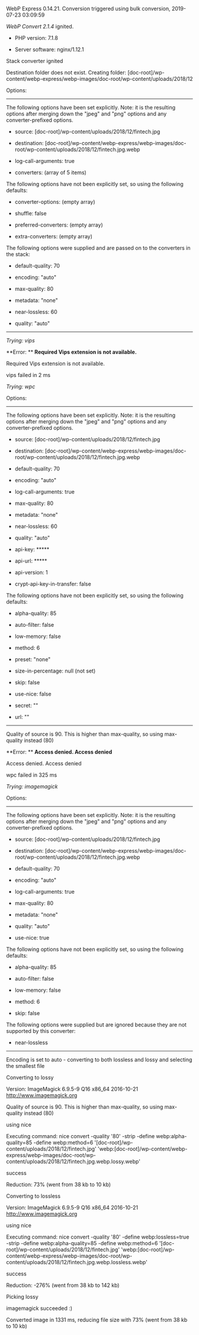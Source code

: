WebP Express 0.14.21. Conversion triggered using bulk conversion, 2019-07-23 03:09:59

*WebP Convert 2.1.4*  ignited.
- PHP version: 7.1.8
- Server software: nginx/1.12.1

Stack converter ignited
Destination folder does not exist. Creating folder: [doc-root]/wp-content/webp-express/webp-images/doc-root/wp-content/uploads/2018/12

Options:
------------
The following options have been set explicitly. Note: it is the resulting options after merging down the "jpeg" and "png" options and any converter-prefixed options.
- source: [doc-root]/wp-content/uploads/2018/12/fintech.jpg
- destination: [doc-root]/wp-content/webp-express/webp-images/doc-root/wp-content/uploads/2018/12/fintech.jpg.webp
- log-call-arguments: true
- converters: (array of 5 items)

The following options have not been explicitly set, so using the following defaults:
- converter-options: (empty array)
- shuffle: false
- preferred-converters: (empty array)
- extra-converters: (empty array)

The following options were supplied and are passed on to the converters in the stack:
- default-quality: 70
- encoding: "auto"
- max-quality: 80
- metadata: "none"
- near-lossless: 60
- quality: "auto"
------------


*Trying: vips* 

**Error: ** **Required Vips extension is not available.** 
Required Vips extension is not available.
vips failed in 2 ms

*Trying: wpc* 

Options:
------------
The following options have been set explicitly. Note: it is the resulting options after merging down the "jpeg" and "png" options and any converter-prefixed options.
- source: [doc-root]/wp-content/uploads/2018/12/fintech.jpg
- destination: [doc-root]/wp-content/webp-express/webp-images/doc-root/wp-content/uploads/2018/12/fintech.jpg.webp
- default-quality: 70
- encoding: "auto"
- log-call-arguments: true
- max-quality: 80
- metadata: "none"
- near-lossless: 60
- quality: "auto"
- api-key: *****
- api-url: *****
- api-version: 1
- crypt-api-key-in-transfer: false

The following options have not been explicitly set, so using the following defaults:
- alpha-quality: 85
- auto-filter: false
- low-memory: false
- method: 6
- preset: "none"
- size-in-percentage: null (not set)
- skip: false
- use-nice: false
- secret: ""
- url: ""
------------

Quality of source is 90. This is higher than max-quality, so using max-quality instead (80)

**Error: ** **Access denied. Access denied** 
Access denied. Access denied
wpc failed in 325 ms

*Trying: imagemagick* 

Options:
------------
The following options have been set explicitly. Note: it is the resulting options after merging down the "jpeg" and "png" options and any converter-prefixed options.
- source: [doc-root]/wp-content/uploads/2018/12/fintech.jpg
- destination: [doc-root]/wp-content/webp-express/webp-images/doc-root/wp-content/uploads/2018/12/fintech.jpg.webp
- default-quality: 70
- encoding: "auto"
- log-call-arguments: true
- max-quality: 80
- metadata: "none"
- quality: "auto"
- use-nice: true

The following options have not been explicitly set, so using the following defaults:
- alpha-quality: 85
- auto-filter: false
- low-memory: false
- method: 6
- skip: false

The following options were supplied but are ignored because they are not supported by this converter:
- near-lossless
------------

Encoding is set to auto - converting to both lossless and lossy and selecting the smallest file

Converting to lossy
Version: ImageMagick 6.9.5-9 Q16 x86_64 2016-10-21 http://www.imagemagick.org
Quality of source is 90. This is higher than max-quality, so using max-quality instead (80)
using nice
Executing command: nice convert -quality '80' -strip -define webp:alpha-quality=85 -define webp:method=6 '[doc-root]/wp-content/uploads/2018/12/fintech.jpg' 'webp:[doc-root]/wp-content/webp-express/webp-images/doc-root/wp-content/uploads/2018/12/fintech.jpg.webp.lossy.webp'
success
Reduction: 73% (went from 38 kb to 10 kb)

Converting to lossless
Version: ImageMagick 6.9.5-9 Q16 x86_64 2016-10-21 http://www.imagemagick.org
using nice
Executing command: nice convert -quality '80' -define webp:lossless=true -strip -define webp:alpha-quality=85 -define webp:method=6 '[doc-root]/wp-content/uploads/2018/12/fintech.jpg' 'webp:[doc-root]/wp-content/webp-express/webp-images/doc-root/wp-content/uploads/2018/12/fintech.jpg.webp.lossless.webp'
success
Reduction: -276% (went from 38 kb to 142 kb)

Picking lossy
imagemagick succeeded :)

Converted image in 1331 ms, reducing file size with 73% (went from 38 kb to 10 kb)
